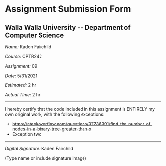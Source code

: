 # Assignment Submission Form

## Walla Walla University -- Department of Computer Science

_Name:_ Kaden Fairchild

_Course:_ CPTR242

_Assignment:_ 09

_Date:_ 5/31/2021

_Estimated:_ 2 hr

_Actual Time:_ 2 hr

---

I hereby certify that the code included in this assignment is ENTIRELY my own original work, with the following exceptions:

* https://stackoverflow.com/questions/37736391/find-the-number-of-nodes-in-a-binary-tree-greater-than-x
* Exception two

---

_Digital Signature:_ Kaden Fairchild

(Type name or include signature image)

